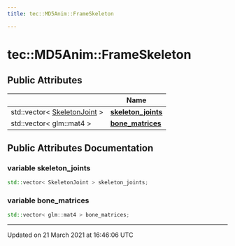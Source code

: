 ```yaml
---
title: tec::MD5Anim::FrameSkeleton

---
```


# tec::MD5Anim::FrameSkeleton



## Public Attributes

|                | Name           |
| -------------- | -------------- |
| std::vector< [SkeletonJoint](/engine/Classes/structtec_1_1_m_d5_anim_1_1_skeleton_joint/) > | **[skeleton_joints](/engine/Classes/structtec_1_1_m_d5_anim_1_1_frame_skeleton/#variable-skeleton_joints)**  |
| std::vector< glm::mat4 > | **[bone_matrices](/engine/Classes/structtec_1_1_m_d5_anim_1_1_frame_skeleton/#variable-bone_matrices)**  |

## Public Attributes Documentation

### variable skeleton_joints

```cpp
std::vector< SkeletonJoint > skeleton_joints;
```


### variable bone_matrices

```cpp
std::vector< glm::mat4 > bone_matrices;
```


-------------------------------

Updated on 21 March 2021 at 16:46:06 UTC
